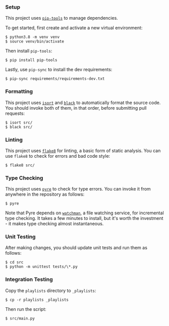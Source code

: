 ### Setup

This project uses [`pip-tools`](https://github.com/jazzband/pip-tools) to manage
dependencies.

To get started, first create and activate a new virtual environment:
```
$ python3.8 -m venv venv
$ source venv/bin/activate
```

Then install `pip-tools`:
```
$ pip install pip-tools
```

Lastly, use `pip-sync` to install the dev requirements:
```
$ pip-sync requirements/requirements-dev.txt
```

### Formatting

This project uses [`isort`](https://github.com/pycqa/isort) and
[`black`](https://github.com/psf/black) to automatically format the source code.
You should invoke both of them, in that order, before submitting pull requests:
```
$ isort src/
$ black src/
```

### Linting

This project uses [`flake8`](https://github.com/pycqa/flake8) for linting, a
basic form of static analysis. You can use `flake8` to check for errors and bad
code style:
```
$ flake8 src/
```

### Type Checking

This project uses [`pyre`](https://github.com/facebook/pyre-check) to check for
type errors. You can invoke it from anywhere in the repository as follows:
```
$ pyre
```

Note that Pyre depends on [`watchman`](https://github.com/facebook/watchman), a
file watching service, for incremental type checking. It takes a few minutes to
install, but it's worth the investment - it makes type checking almost
instantaneous.

### Unit Testing

After making changes, you should update unit tests and run them as follows:
```
$ cd src
$ python -m unittest tests/\*.py
```

### Integration Testing

Copy the `playlists` directory to `_playlists`:
```
$ cp -r playlists _playlists
```

Then run the script:
```
$ src/main.py
```
